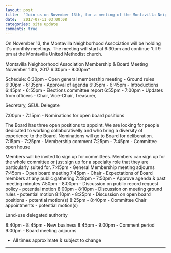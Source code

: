 ```yaml
---
layout: post
title:  "Join us on November 13th, for a meeting of the Montavilla Neighborhood Association Board"
date:   2017-07-11 03:00:08
categories: site update
comments: true
---
```

On November 13, the Montavilla Neighborhood Association will be holding it's monthly meetings. The meeting will start at 6:30pm and continue 'till 9 pm at the Montavilla United Methodist church.

Montavilla Neighborhood Association
Membership & Board Meeting
November 13th, 2017
6:30pm - 9:00pm*

Schedule:
6:30pm - Open general membership meeting - Ground rules
6:30pm - 6:35pm - Approval of agenda
6:35pm - 6:45pm - Introductions
6:45pm - 6:55pm - Elections committee report
6:55pm - 7:00pm - Updates from officers - Chair, Vice-Chair, Treasurer,

Secretary, SEUL Delegate

7:00pm - 7:15pm - Nominations for open board positions

The Board has three open positions to appoint. We are looking for
people dedicated to working collaborativelly and who bring a
diversity of experience to the Board. Nominations will go to Board
for deliberation.
7:15pm - 7:25pm - Membership comment
7:25pm - 7:45pm - Committee open house

Members will be invited to sign up for committees. Members can
sign up for the whole committee or just sign up for a specialty role
that they are particularly suited for.
7:45pm - General Membership meeting adjourns
7:45pm - Open board meeting
7:45pm - Chair - Expectations of Board members at any public gathering
7:48pm - 7:50pm - Approve agenda & past meeting minutes
7:50pm - 8:00pm - Discussion on public record request policy - potential motion
8:00pm - 8:10pm - Discussion on meeting ground rules - potential motion
8:10pm - 8:25pm - Discussion on open board positions - potential motion(s)
8:25pm - 8:40pm - Committee Chair appointments - potential motion(s)

Land-use delegated authority

8:40pm - 8:45pm - New business
8:45pm - 9:00pm - Comment period
9:00pm - Board meeting adjourns
 - All times approximate & subject to change
---
